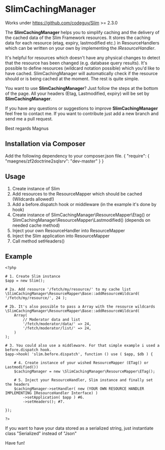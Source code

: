 SlimCachingManager
==================

Works under https://github.com/codeguy/Slim >= 2.3.0

The **SlimCachingManager** helps you to simplify caching and the delivery of the cached data of the Slim Framework resources. It stores the caching data for each resource (etag, expiry, lastmodified etc.) in ResourceHandlers
which can be written on your own by implementing the *IResourceHandler*.

It's helpful for resources which doesn't have any physical changes to detect that the resource has been changed (e.g. database query results). It's possible to define resources (wildcard notation possible) which you'd like to have cached. SlimCachingManager will
automatically check if the resource should or is being cached at the moment. The rest is quite simple.

You want to use **SlimCachingManager**? Just follow the steps at the bottom of the page. All your headers (Etag, Lastmodified, expiry) will be set by **SlimCachingManager**.

If you have any questions or suggestions to improve **SlimCachingManager** feel free to contact me. If you want to contribute just add a new branch and send me a pull request.

Best regards
Magnus

Installation via Composer
--------
Add the following dependency to your composer.json file.
    {
        "require": {
			"maegnes/zf2doctrine2sqlsrv": "dev-master"
        }
    }

Usage
--------
1. Create instance of Slim
2. Add resources to the ResourceMapper which should be cached (Wildcards allowed!)
3. Add a before.dispatch hook or middleware (in the example it's done by hook)
4. Create instance of SlimCachingManager\ResourceMapper\Etag() or SlimCachingManager\ResourceMapper\Lastmodified() (depends on needed cache method)
5. Inject your own ResourceHandler into ResourceMapper
6. Inject the Slim application into ResourceMapper
7. Call method setHeaders()

Example
--------
	<?php
	
	# 1. Create Slim instance
	$app = new Slim();
	
	# 2a. Add resource '/fetch/my/resource/' to my cache list
	\SlimCachingManager\ResourceMapper\Base::addResourceWildcard( '/fetch/my/resource/', 24 );

	# 2b. It's also possible to pass a Array with the resource wildcards
	\SlimCachingManager\ResourceMapper\Base::addResourceWildcard(
		Array(
			// Moderator data and list
			'/fetch/moderator/data/' => 24,
			'/fetch/moderator/list/' => 24,
		)
	);	
	
	# 3. You could also use a middleware. For that simple example i used a before.dispatch hook.
	$app->hook( 'slim.before.dispatch', function () use ( $app, $db ) {

		# 4. Create instance of your wished ResourceMapper (ETag() or Lastmodified())
		$cachingManager = new \SlimCachingManager\ResourceMapper\ETag();

		# 5. Inject your ResourceHandler, Slim instance and finally set the headers
		$cachingManager->setHandler( new (YOUR OWN RESOURCE HANDLER IMPLEMENTING IResourceHandler Interface) )
			->setApplication( $app ) #6.
			->setHeaders(); #7.

	});

	?>
	
If you want to have your data stored as a serialized string, just instantiate class "Serialized" instead of "Json"

Have fun!
